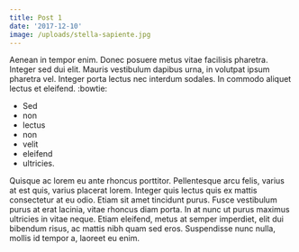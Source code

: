 ```yaml
---
title: Post 1
date: '2017-12-10'
image: /uploads/stella-sapiente.jpg
---
```

Aenean in tempor enim. Donec posuere metus vitae facilisis pharetra. Integer sed dui elit. Mauris vestibulum dapibus urna, in volutpat ipsum pharetra vel. Integer porta lectus nec interdum sodales. In commodo aliquet lectus et eleifend. :bowtie:

* Sed
* non
* lectus
* non
* velit
* eleifend
* ultricies.

Quisque ac lorem eu ante rhoncus porttitor. Pellentesque arcu felis, varius at est quis, varius placerat lorem. Integer quis lectus quis ex mattis consectetur at eu odio. Etiam sit amet tincidunt purus. Fusce vestibulum purus at erat lacinia, vitae rhoncus diam porta. In at nunc ut purus maximus ultricies in vitae neque. Etiam eleifend, metus at semper imperdiet, elit dui bibendum risus, ac mattis nibh quam sed eros. Suspendisse nunc nulla, mollis id tempor a, laoreet eu enim.
